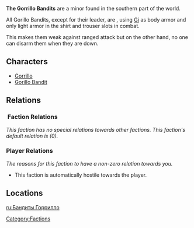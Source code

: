 **The Gorrillo Bandits** are a minor [](Hostile_Factions.md) found in the southern part of the
world.

All Gorillo Bandits, except for their leader, are [](Martial_Arts.md), using [Gi](Gi.md "wikilink") as body
armor and only light armor in the shirt and trouser slots in combat.

This makes them weak against ranged attack but on the other hand, no one
can disarm them when they are down.

## Characters

- [Gorrillo](Gorrillo.md "wikilink")
- [Gorillo Bandit](Gorillo_Bandit.md "wikilink")

## Relations

###  Faction Relations

*This faction has no special relations towards other factions. This
faction's default relation is (0).*

### Player Relations

*The reasons for this faction to have a non-zero relation towards you.*

- This faction is automatically hostile towards the player.

## Locations

[ru:Бандиты Горрилло](ru:Бандиты_Горрилло "wikilink")

[Category:Factions](Category:Factions "wikilink")